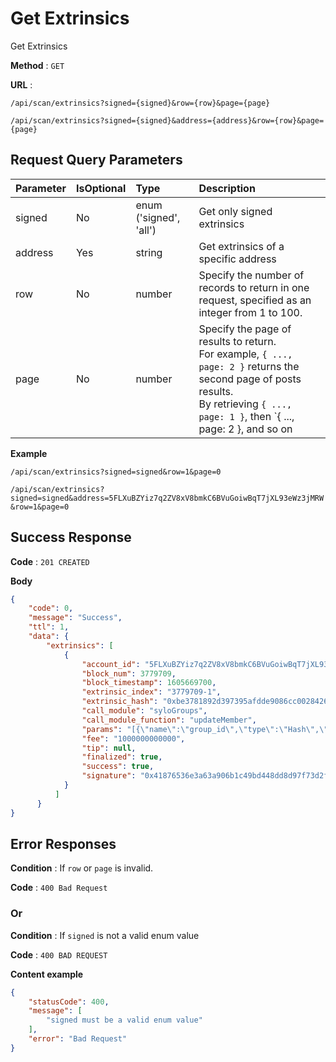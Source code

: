 # Get Extrinsics

Get Extrinsics

**Method** : `GET`

**URL** : 

`/api/scan/extrinsics?signed={signed}&row={row}&page={page}`

`/api/scan/extrinsics?signed={signed}&address={address}&row={row}&page={page}`


## Request Query Parameters

| Parameter | IsOptional | Type | Description |
|:----------|:---|:-----|:------------|
|signed|No|enum ('signed', 'all')|Get only signed extrinsics|
|address|Yes|string|Get extrinsics of a specific address|
|row|No|number|Specify the number of records to return in one request, specified as an integer from 1 to 100.|
|page|No|number|Specify the page of results to return.<br> For example, `{ ..., page: 2 }` returns the second page of posts results.<br> By retrieving `{ ..., page: 1 }`, then `{ ..., page: 2 }, and so on|


**Example** 

`/api/scan/extrinsics?signed=signed&row=1&page=0`

`/api/scan/extrinsics?signed=signed&address=5FLXuBZYiz7q2ZV8xV8bmkC6BVuGoiwBqT7jXL93eWz3jMRW&row=1&page=0`

## Success Response

**Code** : `201 CREATED`

**Body**

```json
{
    "code": 0,
    "message": "Success",
    "ttl": 1,
    "data": {
        "extrinsics": [
            {
                "account_id": "5FLXuBZYiz7q2ZV8xV8bmkC6BVuGoiwBqT7jXL93eWz3jMRW",
                "block_num": 3779709,
                "block_timestamp": 1605669700,
                "extrinsic_index": "3779709-1",
                "extrinsic_hash": "0xbe3781892d397395afdde9086cc0028426612468bd37841241284e92facf34ea",
                "call_module": "syloGroups",
                "call_module_function": "updateMember",
                "params": "[{\"name\":\"group_id\",\"type\":\"Hash\",\"value\":\"0x106851423c9fb772de97ab014bba76006e48c0d845acaddb377854bc57c51452\"},{\"name\":\"meta\",\"type\":\"Meta\",\"value\":[[\"chat:message:HEAD\",\"\\\"QmNxXEgMcfCVgdVD1pZBGPRQxLxjZ28m2js21mpRmSrq7i\\\"\"]]}]",
                "fee": "1000000000000",
                "tip": null,
                "finalized": true,
                "success": true,
                "signature": "0x41876536e3a63a906b1c49bd448dd8d97f73d2f181e4b96524b293fcccd81c04828cca95a87820d7d4f4962b5584ead08df1682ae1fae21da95cb0ee306f4904"
            }
          ]
      }
}
```

## Error Responses

**Condition** : If `row` or `page` is invalid.

**Code** : `400 Bad Request`


### Or

**Condition** : If `signed` is not a valid enum value

**Code** : `400 BAD REQUEST`

**Content example**

```json
{
    "statusCode": 400,
    "message": [
        "signed must be a valid enum value"
    ],
    "error": "Bad Request"
}
```